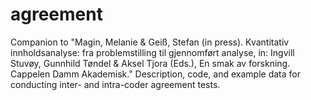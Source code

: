 # agreement
Companion to "Magin, Melanie &amp; Geiß, Stefan (in press). Kvantitativ innholdsanalyse: fra problemstilling til gjennomført analyse, in: Ingvill Stuvøy, Gunnhild Tøndel &amp; Aksel Tjora (Eds.), En smak av forskning. Cappelen Damm Akademisk." Description, code, and example data for conducting inter- and intra-coder agreement tests. 
